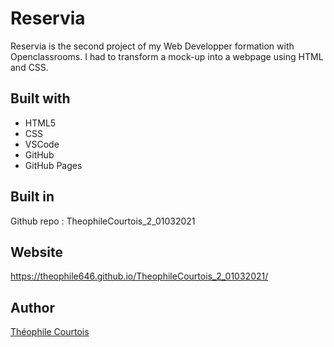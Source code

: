 # Reservia

Reservia is the second project of my Web Developper formation with Openclassrooms. I had to transform a mock-up into a webpage using HTML and CSS.

## Built with

- HTML5
- CSS
- VSCode
- GitHub
- GitHub Pages

## Built in

Github repo : TheophileCourtois_2_01032021


## Website

https://theophile646.github.io/TheophileCourtois_2_01032021/

## Author

[Théophile Courtois](https://www.linkedin.com/in/th%C3%A9ophile-courtois-595a9b136/)
